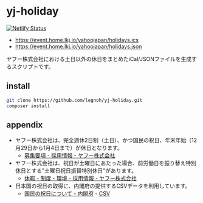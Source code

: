 # yj-holiday

[![Netlify Status](https://api.netlify.com/api/v1/badges/9a81f2ea-9d0b-4bd4-a0d2-c182849a0936/deploy-status)](https://app.netlify.com/sites/yj-holidays/deploys)

- https://event.home.lkj.io/yahoojapan/holidays.ics
- https://event.home.lkj.io/yahoojapan/holidays.json

ヤフー株式会社における土日以外の休日をまとめたiCal/JSONファイルを生成するスクリプトです。

## install

```sh
git clone https://github.com/legnoh/yj-holiday.git
composer install
```

## appendix

- ヤフー株式会社は、完全週休2日制（土日）、かつ国民の祝日、年末年始（12月29日から1月4日まで）が休日となります。
  - [募集要項 - 採用情報 - ヤフー株式会社](https://about.yahoo.co.jp/hr/guideline/)
- ヤフー株式会社は、祝日が土曜日にあたった場合、前労働日を振り替え特別休日とする"土曜日祝日振替特別休日"があります。
  - [休暇 - 制度・環境 - 採用情報 - ヤフー株式会社](https://about.yahoo.co.jp/hr/workplace/vacation.html)
- 日本国の祝日の取得に、内閣府の提供するCSVデータを利用しています。
  - [国民の祝日について - 内閣府](https://www8.cao.go.jp/chosei/shukujitsu/gaiyou.html) - [CSV](https://www8.cao.go.jp/chosei/shukujitsu/syukujitsu.csv)

